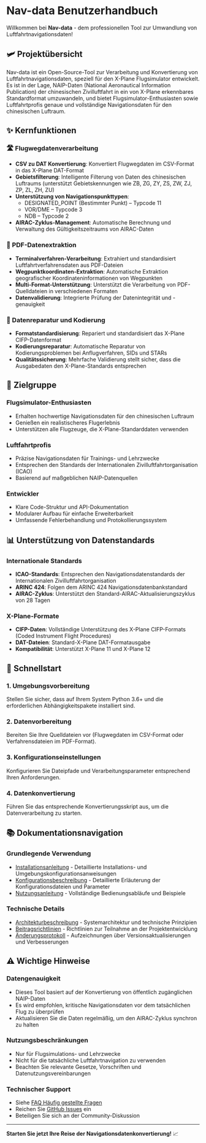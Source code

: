 # Nav-data Benutzerhandbuch

Willkommen bei **Nav-data** - dem professionellen Tool zur Umwandlung von Luftfahrtnavigationsdaten!

## 🛩️ Projektübersicht

Nav-data ist ein Open-Source-Tool zur Verarbeitung und Konvertierung von Luftfahrtnavigationsdaten, speziell für den X-Plane Flugsimulator entwickelt. Es ist in der Lage, NAIP-Daten (National Aeronautical Information Publication) der chinesischen Zivilluftfahrt in ein von X-Plane erkennbares Standardformat umzuwandeln, und bietet Flugsimulator-Enthusiasten sowie Luftfahrtprofis genaue und vollständige Navigationsdaten für den chinesischen Luftraum.

## ✨ Kernfunktionen

### 🛣️ Flugwegdatenverarbeitung
- **CSV zu DAT Konvertierung**: Konvertiert Flugwegdaten im CSV-Format in das X-Plane DAT-Format
- **Gebietsfilterung**: Intelligente Filterung von Daten des chinesischen Luftraums (unterstützt Gebietskennungen wie ZB, ZG, ZY, ZS, ZW, ZJ, ZP, ZL, ZH, ZU)
- **Unterstützung von Navigationspunkttypen**:
  - DESIGNATED_POINT (Bestimmter Punkt) – Typcode 11
  - VOR/DME – Typcode 3
  - NDB – Typcode 2
- **AIRAC-Zyklus-Management**: Automatische Berechnung und Verwaltung des Gültigkeitszeitraums von AIRAC-Daten

### 📄 PDF-Datenextraktion
- **Terminalverfahren-Verarbeitung**: Extrahiert und standardisiert Luftfahrtverfahrensdaten aus PDF-Dateien
- **Wegpunktkoordinaten-Extraktion**: Automatische Extraktion geografischer Koordinateninformationen von Wegpunkten
- **Multi-Format-Unterstützung**: Unterstützt die Verarbeitung von PDF-Quelldateien in verschiedenen Formaten
- **Datenvalidierung**: Integrierte Prüfung der Datenintegrität und -genauigkeit

### 🔧 Datenreparatur und Kodierung
- **Formatstandardisierung**: Repariert und standardisiert das X-Plane CIFP-Datenformat
- **Kodierungsreparatur**: Automatische Reparatur von Kodierungsproblemen bei Anflugverfahren, SIDs und STARs
- **Qualitätssicherung**: Mehrfache Validierung stellt sicher, dass die Ausgabedaten den X-Plane-Standards entsprechen

## 🎯 Zielgruppe

### Flugsimulator-Enthusiasten
- Erhalten hochwertige Navigationsdaten für den chinesischen Luftraum
- Genießen ein realistischeres Flugerlebnis
- Unterstützen alle Flugzeuge, die X-Plane-Standarddaten verwenden

### Luftfahrtprofis
- Präzise Navigationsdaten für Trainings- und Lehrzwecke
- Entsprechen den Standards der Internationalen Zivilluftfahrtorganisation (ICAO)
- Basierend auf maßgeblichen NAIP-Datenquellen

### Entwickler
- Klare Code-Struktur und API-Dokumentation
- Modularer Aufbau für einfache Erweiterbarkeit
- Umfassende Fehlerbehandlung und Protokollierungssystem

## 📊 Unterstützung von Datenstandards

### Internationale Standards
- **ICAO-Standards**: Entsprechen den Navigationsdatenstandards der Internationalen Zivilluftfahrtorganisation
- **ARINC 424**: Folgen dem ARINC 424 Navigationsdatenbankstandard
- **AIRAC-Zyklus**: Unterstützt den Standard-AIRAC-Aktualisierungszyklus von 28 Tagen

### X-Plane-Formate
- **CIFP-Daten**: Vollständige Unterstützung des X-Plane CIFP-Formats (Coded Instrument Flight Procedures)
- **DAT-Dateien**: Standard-X-Plane DAT-Formatausgabe
- **Kompatibilität**: Unterstützt X-Plane 11 und X-Plane 12

## 🚀 Schnellstart

### 1. Umgebungsvorbereitung
Stellen Sie sicher, dass auf Ihrem System Python 3.6+ und die erforderlichen Abhängigkeitspakete installiert sind.

### 2. Datenvorbereitung
Bereiten Sie Ihre Quelldateien vor (Flugwegdaten im CSV-Format oder Verfahrensdateien im PDF-Format).

### 3. Konfigurationseinstellungen
Konfigurieren Sie Dateipfade und Verarbeitungsparameter entsprechend Ihren Anforderungen.

### 4. Datenkonvertierung
Führen Sie das entsprechende Konvertierungsskript aus, um die Datenverarbeitung zu starten.

## 📚 Dokumentationsnavigation

### Grundlegende Verwendung
- [Installationsanleitung](./installation.md) - Detaillierte Installations- und Umgebungskonfigurationsanweisungen
- [Konfigurationsbeschreibung](./configuration.md) - Detaillierte Erläuterung der Konfigurationsdateien und Parameter
- [Nutzungsanleitung](./usage.md) - Vollständige Bedienungsabläufe und Beispiele

### Technische Details
- [Architekturbeschreibung](../architecture.md) - Systemarchitektur und technische Prinzipien
- [Beitragsrichtlinien](../contributing.md) - Richtlinien zur Teilnahme an der Projektentwicklung
- [Änderungsprotokoll](../changelog.md) - Aufzeichnungen über Versionsaktualisierungen und Verbesserungen

## ⚠️ Wichtige Hinweise

### Datengenauigkeit
- Dieses Tool basiert auf der Konvertierung von öffentlich zugänglichen NAIP-Daten
- Es wird empfohlen, kritische Navigationsdaten vor dem tatsächlichen Flug zu überprüfen
- Aktualisieren Sie die Daten regelmäßig, um den AIRAC-Zyklus synchron zu halten

### Nutzungsbeschränkungen
- Nur für Flugsimulations- und Lehrzwecke
- Nicht für die tatsächliche Luftfahrtnavigation zu verwenden
- Beachten Sie relevante Gesetze, Vorschriften und Datenutzungsvereinbarungen

### Technischer Support
- Siehe [FAQ Häufig gestellte Fragen](./usage.md#faq)
- Reichen Sie [GitHub Issues](https://github.com/your-repo/nav-data/issues) ein
- Beteiligen Sie sich an der Community-Diskussion

---

**Starten Sie jetzt Ihre Reise der Navigationsdatenkonvertierung!** 📈